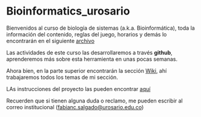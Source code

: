 # Bioinformatics_urosario
Bienvenidos al curso de biología de sistemas (a.k.a. Bioinformática), toda la información del contenido, reglas del juego, horarios y demás lo encontrarán en el siguiente [archivo](https://github.com/fcsalgado/intro_bioinformatics/raw/master/files/Guia_asignatura_bioinformatica_2024_1.docx)

Las actividades de este curso las desarrollaremos a través **github**, aprenderemos más sobre esta herramienta en unas pocas semanas.

Ahora bien, en la parte superior encontrarán la sección [Wiki](https://github.com/fcsalgado/bioinformatics_urosario/wiki), ahí trabajaremos todos los temas de mi sección.

LAs instrucciones del proyecto las pueden encontrar [aquí](https://github.com/fcsalgado/intro_bioinformatics/raw/master/files/Proyecto_instrucciones_bf.docx)

Recuerden que si tienen alguna duda o reclamo, me pueden escribir al correo institucional (fabianc.salgado@urosario.edu.co)
